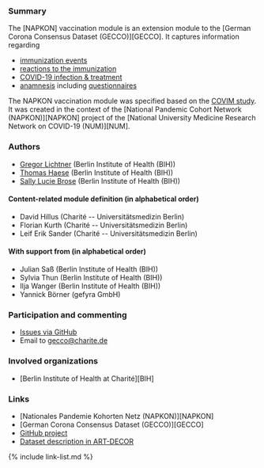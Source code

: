 ### Summary

The [NAPKON] vaccination module is an extension module to the [German Corona Consensus Dataset (GECCO)][GECCO]. It captures information regarding
* [immunization events](profiles.html#immunization)
* [reactions to the immunization](profiles.html#immunization-reactions)
* [COVID-19 infection & treatment](profiles.html#covid19-infection--treatment)
* [anamnesis](profiles.html#anamnesis) including [questionnaires](profiles.html#questionnaires)

The NAPKON vaccination module was specified based on the [COVIM study](https://covim-netzwerk.de/). It was created in the context of the [National Pandemic Cohort Network (NAPKON)][NAPKON] project of the [National University Medicine Research Network on COVID-19 (NUM)][NUM].

### Authors

* [Gregor Lichtner](https://github.com/glichtner) (Berlin Institute of Health (BIH))
* [Thomas Haese](https://github.com/thaese) (Berlin Institute of Health (BIH))
* [Sally Lucie Brose](https://github.com/BroseS8927) (Berlin Institute of Health (BIH))

#### Content-related module definition (in alphabetical order)
* David Hillus (Charité -- Universitätsmedizin Berlin)
* Florian Kurth (Charité -- Universitätsmedizin Berlin)
* Leif Erik Sander (Charité -- Universitätsmedizin Berlin)

#### With support from (in alphabetical order)
* Julian Saß (Berlin Institute of Health (BIH))
* Sylvia Thun (Berlin Institute of Health (BIH))
* Ilja Wanger (Berlin Institute of Health (BIH))
* Yannick Börner (gefyra GmbH)

### Participation and commenting

* [Issues via GitHub](https://github.com/BIH-CEI/{{site.data.fhir.packageId}}/issues/)
* Email to [gecco@charite.de](mailto:gecco@charite.de)

### Involved organizations
* [Berlin Institute of Health at Charité][BIH]

### Links
* [Nationales Pandemie Kohorten Netz (NAPKON)][NAPKON]
* [German Corona Consensus Dataset (GECCO)][GECCO]
* [GitHub project](https://github.com/BIH-CEI/{{site.data.fhir.packageId}}/)
* [Dataset description in ART-DECOR](https://art-decor.org/art-decor/decor-datasets--covid19f-?id=2.16.840.1.113883.3.1937.777.53.1.2&effectiveDate=2020-08-12T00%3A00%3A00&conceptId=2.16.840.1.113883.3.1937.777.53.2.453&conceptEffectiveDate=2021-08-25T12%3A45%3A26&language=en-US)

{% include link-list.md %}
